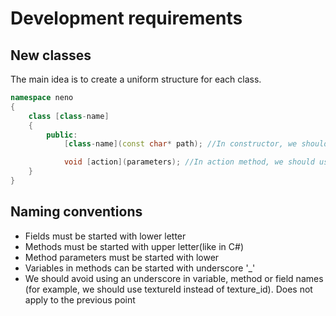 # Development requirements

## New classes

The main idea is to create a uniform structure for each class.

```cpp
namespace neno
{
    class [class-name]
    {
        public:
            [class-name](const char* path); //In constructor, we should load data, initialize buffers, engines etc.

            void [action](parameters); //In action method, we should use data or buffers. Name must be simple, for example 'Draw', 'Process', 'Play'. See for example Texture::Draw method.
    }
}
```

## Naming conventions
- Fields must be started with lower letter
- Methods must be started with upper letter(like in C#)
- Method parameters must be started with lower
- Variables in methods can be started with underscore '_'
- We should avoid using an underscore in variable, method or field names (for example, we should use textureId instead of texture_id). Does not apply to the previous point